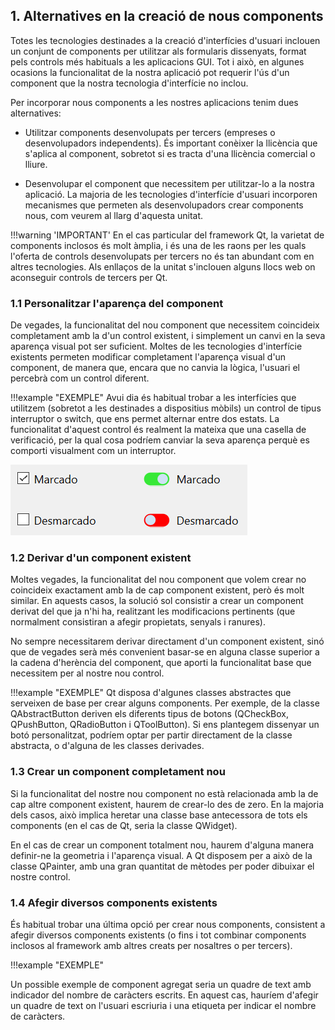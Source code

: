 ## 1. Alternatives en la creació de nous components

Totes les tecnologies destinades a la creació d'interfícies d'usuari inclouen un conjunt de components per utilitzar als formularis dissenyats, format pels controls més habituals a les aplicacions GUI. Tot i això, en algunes ocasions la funcionalitat de la nostra aplicació pot requerir l'ús d'un component que la nostra tecnologia d'interfície no inclou.

Per incorporar nous components a les nostres aplicacions tenim dues alternatives:

- Utilitzar components desenvolupats per tercers (empreses o desenvolupadors independents). És important conèixer la llicència que s'aplica al component, sobretot si es tracta d'una llicència comercial o lliure.
  
- Desenvolupar el component que necessitem per utilitzar-lo a la nostra aplicació. La majoria de les tecnologies d'interfície d'usuari incorporen mecanismes que permeten als desenvolupadors crear components nous, com veurem al llarg d'aquesta unitat. 

!!!warning 'IMPORTANT'
    En el cas particular del framework Qt, la varietat de components inclosos és molt àmplia, i és una de les raons per les quals l'oferta de controls desenvolupats per tercers no és tan abundant com en altres tecnologies. Als enllaços de la unitat s'inclouen alguns llocs web on aconseguir controls de tercers per Qt.

### 1.1 Personalitzar l'aparença del component

De vegades, la funcionalitat del nou component que necessitem coincideix completament amb la d'un control existent, i simplement un canvi en la seva aparença visual pot ser suficient. Moltes de les tecnologies d'interfície existents permeten modificar completament l'aparença visual d'un component, de manera que, encara que no canvia la lògica, l'usuari el percebrà com un control diferent.

!!!example "EXEMPLE"
    Avui dia és habitual trobar a les interfícies que utilitzem (sobretot a les destinades a dispositius mòbils) un control de tipus interruptor o switch, que ens permet alternar entre dos estats. La funcionalitat d'aquest control és realment la mateixa que una casella de verificació, per la qual cosa podríem canviar la seva aparença perquè es comporti visualment com un interruptor.

![switch](images/1-switch.png)

### 1.2 Derivar d'un component existent

Moltes vegades, la funcionalitat del nou component que volem crear no coincideix exactament amb la de cap component existent, però és molt similar. En aquests casos, la solució sol consistir a crear un component derivat del que ja n'hi ha, realitzant les modificacions pertinents (que normalment consistiran a afegir propietats, senyals i ranures).

No sempre necessitarem derivar directament d'un component existent, sinó que de vegades serà més convenient basar-se en alguna classe superior a la cadena d'herència del component, que aporti la funcionalitat base que necessitem per al nostre nou control.

!!!example "EXEMPLE"
    Qt disposa d'algunes classes abstractes que serveixen de base per crear alguns components. Per exemple, de la classe QAbstractButton deriven els diferents tipus de botons (QCheckBox, QPushButton, QRadioButton i QToolButton). Si ens plantegem dissenyar un botó personalitzat, podríem optar per partir directament de la classe abstracta, o d'alguna de les classes derivades. 

### 1.3 Crear un component completament nou

Si la funcionalitat del nostre nou component no està relacionada amb la de cap altre component existent, haurem de crear-lo des de zero. En la majoria dels casos, això implica heretar una classe base antecessora de tots els components (en el cas de Qt, seria la classe QWidget). 

En el cas de crear un component totalment nou, haurem d'alguna manera definir-ne la geometria i l'aparença visual. A Qt disposem per a això de la classe QPainter, amb una gran quantitat de mètodes per poder dibuixar el nostre control.  

### 1.4 Afegir diversos components existents

És habitual trobar una última opció per crear nous components, consistent a afegir diversos components existents (o fins i tot combinar components inclosos al framework amb altres creats per nosaltres o per tercers). 

!!!example "EXEMPLE"

Un possible exemple de component agregat seria un quadre de text amb indicador del nombre de caràcters escrits. En aquest cas, hauríem d'afegir un quadre de text on l'usuari escriuria i una etiqueta per indicar el nombre de caràcters.


